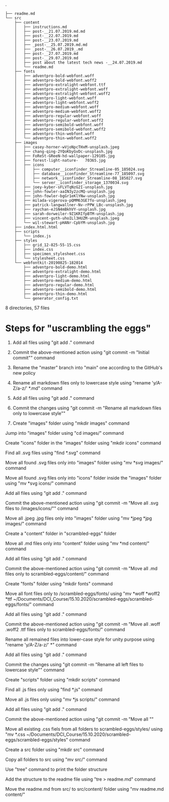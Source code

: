 .
```
├── readme.md
└── src
    ├── content
    │   ├── instructions.md
    │   ├── post-__21.07.2019.md.md
    │   ├── post-__22.07.2019.md
    │   ├── post-__23.07.2019.md
    │   ├── _post-__25.07.2019.md.md
    │   ├── _post-__26.07.2019_.md
    │   ├── post-__27.07.2019.md
    │   ├── post-__29.07.2019.md
    │   ├── post about the latest tech news -__24.07.2019.md
    │   └── readme.md
    ├── fonts
    │   ├── adventpro-bold-webfont.woff
    │   ├── adventpro-bold-webfont.woff2
    │   ├── adventpro-extralight-webfont.ttf
    │   ├── adventpro-extralight-webfont.woff
    │   ├── adventpro-extralight-webfont.woff2
    │   ├── adventpro-light-webfont.woff
    │   ├── adventpro-light-webfont.woff2
    │   ├── adventpro-medium-webfont.woff
    │   ├── adventpro-medium-webfont.woff2
    │   ├── adventpro-regular-webfont.woff
    │   ├── adventpro-regular-webfont.woff2
    │   ├── adventpro-semibold-webfont.woff
    │   ├── adventpro-semibold-webfont.woff2
    │   ├── adventpro-thin-webfont.woff
    │   └── adventpro-thin-webfont.woff2
    ├── images
    │   ├── casey-horner-wVjoNpcTHxM-unsplash.jpeg
    │   ├── chang-qing-2YQoKbyGvDc-unsplash.jpg
    │   ├── FoReSt-GReeN-hd-wallpaper-129105.jpg
    │   ├── forest-light-nature-   70365.jpg
    │   ├── icons
    │   │   ├── computer__iconfinder_Streamline-05_185024.svg
    │   │   ├── database__iconfinder_Streamline-77_185097.svg
    │   │   ├── network__iconfinder_Streamline-08_185027.svg
    │   │   └── server__iconfinder_storage_1370034.svg
    │   ├── joey-kyber-sFLVTqNzG2I-unsplash.jpg
    │   ├── john-fowler-aaIN3y2zcMQ-unsplash.jpg
    │   ├── john-fowler-bgGr1eKlYNw-unsplash.jpg
    │   ├── milada-vigerova-pQMM63GE7fo-unsplash.jpeg
    │   ├── patrick-langwallner-Nv-rPPW_LBc-unsplash.jpg
    │   ├── raychan-eJSN4mBkhVY-unsplash.jpg
    │   ├── sarah-dorweiler-9Z1KRIfpBTM-unsplash.jpg
    │   ├── vincent-guth-uhoILl3HUZM-unsplash.jpeg
    │   └── wil-stewart-pHANr-CpbYM-unsplash.jpg
    ├── index.html.html
    ├── scripts
    │   └── index.js
    ├── styles
    │   ├── grid_12-825-55-15.css
    │   ├── index.css
    │   ├── specimen_stylesheet.css
    │   └── stylesheet.css
    └── webfontkit-20190825-182014
        ├── adventpro-bold-demo.html
        ├── adventpro-extralight-demo.html
        ├── adventpro-light-demo.html
        ├── adventpro-medium-demo.html
        ├── adventpro-regular-demo.html
        ├── adventpro-semibold-demo.html
        ├── adventpro-thin-demo.html
        └── generator_config.txt

```

8 directories, 57 files

# Steps for "uscrambling the eggs"

1. Add all files using "git add ." command

2. Commit the above-mentioned action using "git commit -m "Initial commit"" command

3. Rename the "master" branch into "main" one according to the GitHub's new policy

4. Rename all markdown files only to lowercase style using "rename 'y/A-Z/a-z/' *.md" command

5. Add all files using "git add ." command

6. Commit the changes using "git commit -m "Rename all markdown files only to lowercase style""

7. Create "images" folder using "mkdir images" command

Jump into "images" folder using "cd images/" command

Create "icons" folder in the "images" folder using "mkdir icons" command

Find all .svg files using "find *.svg" command

Move all found .svg files only into "images" folder using "mv *svg images/" command

Move all found .svg files only into "icons" folder inside the "images" folder using "mv *svg icons/" command

Add all files using "git add ." command

Commit the above-mentioned action using "git commit -m "Move all .svg files to /images/icons/""  command

Move all .jpeg .jpg files only into "images" folder using "mv *jpeg *jpg images/" command

Create a "content" folder in "scrambled-eggs" folder

Move all .md files only into "content" folder using "mv *md content/" command

Add all files using "git add ." command

Commit the above-mentioned action using "git commit -m "Move all .md files only to scrambled-eggs/content/" command

Create "fonts" folder using "mkdir fonts" command 

Move all font files only to /scrambled-eggs/fonts/ using "mv *woff *woff2 *ttf ~/Documents/DCI_Course/15.10.2020/scrambled-eggs/scrambled-eggs/fonts/" command

Add all files using "git add ." command

Commit the above-mentioned action using "git commit -m "Move all .woff .woff2 .ttf files only to scrambled-eggs/fonts/" command

Rename all remained files into lower-case style for unity purpose using "rename 'y/A-Z/a-z/' *" command

Add all files using "git add ." command

Commit the changes using "git commit -m "Rename all left files to lowercase style"" command

Create "scripts" folder using "mkdir scripts" command

Find all .js files only using "find *.js" command

Move all .js files only using "mv *js scripts/" command

Add all files using "git add ." command

Commit the above-mentioned action using "git commit -m "Move all ""

Move all existing .css fiels from all folders to scrambled-eggs/styles/ using "mv *.css ~/Documents/DCI_Course/15.10.2020/scrambled-eggs/scrambled-eggs/styles" command

Create a src folder using "mkdir src" command 

Copy all folders to src using "mv <folder name> src/" command

Use "tree" command to print the folder structure

Add the structure to the readme file using "tre > readme.md" command

Move the readme.md from src/ to src/content/ folder using "mv readme.md content/"
